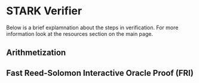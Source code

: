 # STARK Verifier
Below is a brief explamnation about the steps in verification. For more information look at the resources section on the main page.

## Arithmetization

## Fast Reed-Solomon Interactive Oracle Proof (FRI)
